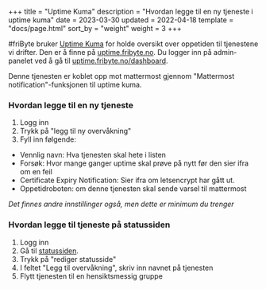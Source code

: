 +++
title = "Uptime Kuma"
description = "Hvordan legge til en ny tjeneste i uptime kuma"
date = 2023-03-30
updated = 2022-04-18
template = "docs/page.html"
sort_by = "weight"
weight = 3
+++

#friByte bruker [Uptime Kuma](https://github.com/louislam/uptime-kuma) for holde oversikt over oppetiden til tjenestene vi drifter. Den er å finne på [uptime.fribyte.no](https://uptime.fribyte.no). Du logger inn på admin-panelet ved å gå til [uptime.fribyte.no/dashboard](https://uptime.fribyte.no/dashboard).

Denne tjenesten er koblet opp mot mattermost gjennom "Mattermost notification"-funksjonen til uptime kuma. 

### Hvordan legge til en ny tjeneste

1. Logg inn
2. Trykk på "legg til ny overvåkning"
3. Fyll inn følgende:

- Vennlig navn: Hva tjenesten skal hete i listen
- Forsøk: Hvor mange ganger uptime skal prøve på nytt før den sier ifra om en feil
- Certificate Expiry Notification: Sier ifra om letsencrypt har gått ut. 
- Oppetidroboten: om denne tjenesten skal sende varsel til mattermost

_Det finnes andre innstillinger også, men dette er minimum du trenger_

### Hvordan legge til tjeneste på statussiden

1. Logg inn
2. Gå til [statussiden](https://uptime.fribyte.no).
3. Trykk på "rediger statusside"
4. I feltet "Legg til overvåkning", skriv inn navnet på tjenesten
5. Flytt tjenesten til en hensiktsmessig gruppe
